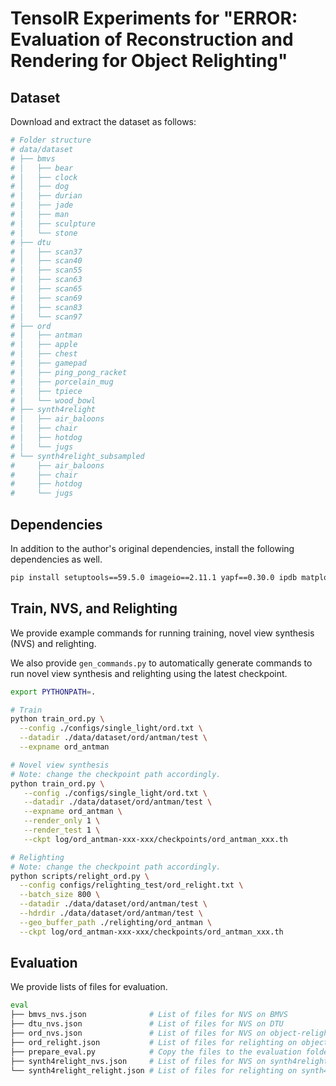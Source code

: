 # TensoIR Experiments for "ERROR: Evaluation of Reconstruction and Rendering for Object Relighting"

## Dataset

Download and extract the dataset as follows:

```bash
# Folder structure
# data/dataset
# ├── bmvs
# │   ├── bear
# │   ├── clock
# │   ├── dog
# │   ├── durian
# │   ├── jade
# │   ├── man
# │   ├── sculpture
# │   └── stone
# ├── dtu
# │   ├── scan37
# │   ├── scan40
# │   ├── scan55
# │   ├── scan63
# │   ├── scan65
# │   ├── scan69
# │   ├── scan83
# │   └── scan97
# ├── ord
# │   ├── antman
# │   ├── apple
# │   ├── chest
# │   ├── gamepad
# │   ├── ping_pong_racket
# │   ├── porcelain_mug
# │   ├── tpiece
# │   └── wood_bowl
# ├── synth4relight
# │   ├── air_baloons
# │   ├── chair
# │   ├── hotdog
# │   └── jugs
# └── synth4relight_subsampled
#     ├── air_baloons
#     ├── chair
#     ├── hotdog
#     └── jugs
```

## Dependencies

In addition to the author's original dependencies, install the following 
dependencies as well.

```bash
pip install setuptools==59.5.0 imageio==2.11.1 yapf==0.30.0 ipdb matplotlib
```

## Train, NVS, and Relighting

We provide example commands for running training, novel view synthesis (NVS)
and relighting.

We also provide `gen_commands.py` to automatically generate commands to run
novel view synthesis and relighting using the latest checkpoint. 

```bash
export PYTHONPATH=.

# Train
python train_ord.py \
  --config ./configs/single_light/ord.txt \
  --datadir ./data/dataset/ord/antman/test \
  --expname ord_antman

# Novel view synthesis
# Note: change the checkpoint path accordingly.
python train_ord.py \
   --config ./configs/single_light/ord.txt \
   --datadir ./data/dataset/ord/antman/test \
   --expname ord_antman \
   --render_only 1 \
   --render_test 1 \
   --ckpt log/ord_antman-xxx-xxx/checkpoints/ord_antman_xxx.th

# Relighting
# Note: change the checkpoint path accordingly.
python scripts/relight_ord.py \
  --config configs/relighting_test/ord_relight.txt \
  --batch_size 800 \
  --datadir ./data/dataset/ord/antman/test \
  --hdrdir ./data/dataset/ord/antman/test \
  --geo_buffer_path ./relighting/ord_antman \
  --ckpt log/ord_antman-xxx-xxx/checkpoints/ord_antman_xxx.th
```

## Evaluation

We provide lists of files for evaluation.

```bash                  
eval
├── bmvs_nvs.json              # List of files for NVS on BMVS
├── dtu_nvs.json               # List of files for NVS on DTU
├── ord_nvs.json               # List of files for NVS on object-relighting-dataset
├── ord_relight.json           # List of files for relighting on object-relighting-dataset
├── prepare_eval.py            # Copy the files to the evaluation folder
├── synth4relight_nvs.json     # List of files for NVS on synth4relight
└── synth4relight_relight.json # List of files for relighting on synth4relight
``` 
